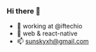 ### Hi there 👋

- 👀 working at @iftechio
- 🏪 web & react-native
- 📫 sunskyxh@gmail.com

<!--
**SunskyXH/SunskyXH** is a ✨ _special_ ✨ repository because its `README.md` (this file) appears on your GitHub profile.

Here are some ideas to get you started:

- 🔭 I’m currently working on ...
- 🌱 I’m currently learning ...
- 👯 I’m looking to collaborate on ...
- 🤔 I’m looking for help with ...
- 💬 Ask me about ...
- 📫 How to reach me: ...
- 😄 Pronouns: ...
- ⚡ Fun fact: ...
-->

